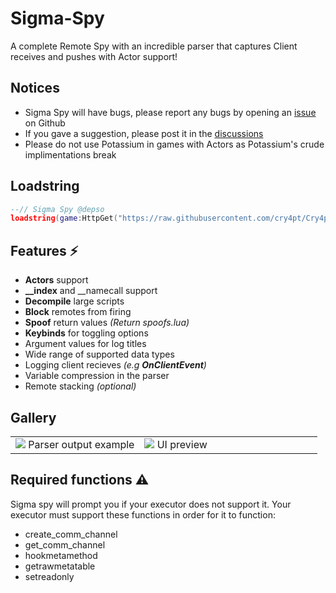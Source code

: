 # Sigma-Spy
A complete Remote Spy with an incredible parser that captures Client receives and pushes with Actor support!

## Notices
- Sigma Spy will have bugs, please report any bugs by opening an [issue](https://github.com/depthso/Sigma-Spy/issues) on Github
- If you gave a suggestion, please post it in the [discussions](https://github.com/depthso/Sigma-Spy/discussions)
- Please do not use Potassium in games with Actors as Potassium's crude implimentations break

## Loadstring
```lua
--// Sigma Spy @depso
loadstring(game:HttpGet("https://raw.githubusercontent.com/cry4pt/Cry4pt-Spy/refs/heads/main/Main.lua"), "Cry4pt Spy")()
```

## Features ⚡
- **Actors** support
- **__index** and __namecall support
- **Decompile** large scripts
- **Block** remotes from firing
- **Spoof** return values _(Return spoofs.lua)_
- **Keybinds** for toggling options
- Argument values for log titles
- Wide range of supported data types
- Logging client recieves _(e.g **OnClientEvent**)_
- Variable compression in the parser
- Remote stacking _(optional)_

## Gallery
<table>
	<tr>
		<td>
			<img src="https://github.com/user-attachments/assets/ff4f9de3-a70c-4d5c-a94f-6ba6b58d2534">
      Parser output example
		</td>
    <td width="58%">
			<img src="https://github.com/user-attachments/assets/df3cc601-0018-46e8-b550-07faf3256dda">
      UI preview
		</td>
	</tr>
</table>

## Required functions ⚠️
Sigma spy will prompt you if your executor does not support it.
Your executor must support these functions in order for it to function:
- create_comm_channel
- get_comm_channel
- hookmetamethod
- getrawmetatable
- setreadonly
